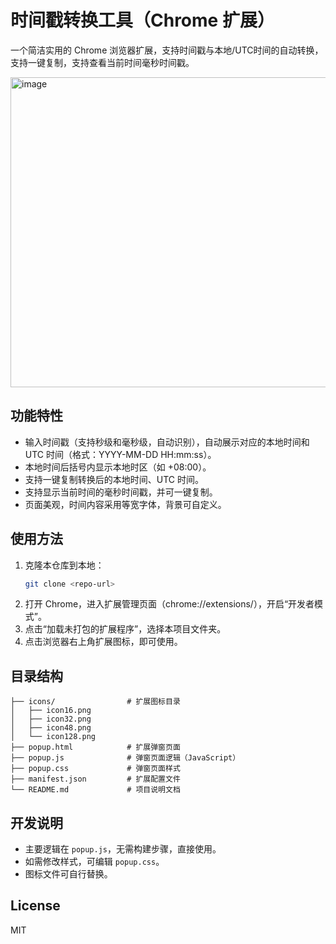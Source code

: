 # 时间戳转换工具（Chrome 扩展）

一个简洁实用的 Chrome 浏览器扩展，支持时间戳与本地/UTC时间的自动转换，支持一键复制，支持查看当前时间毫秒时间戳。

<img width="668" height="496" alt="image" src="https://github.com/user-attachments/assets/724b5f6d-6cec-4cbd-bcce-6cc2c1504987" />

## 功能特性

- 输入时间戳（支持秒级和毫秒级，自动识别），自动展示对应的本地时间和 UTC 时间（格式：YYYY-MM-DD HH:mm:ss）。
- 本地时间后括号内显示本地时区（如 +08:00）。
- 支持一键复制转换后的本地时间、UTC 时间。
- 支持显示当前时间的毫秒时间戳，并可一键复制。
- 页面美观，时间内容采用等宽字体，背景可自定义。

## 使用方法

1. 克隆本仓库到本地：
   ```bash
   git clone <repo-url>
   ```
2. 打开 Chrome，进入扩展管理页面（chrome://extensions/），开启“开发者模式”。
3. 点击“加载未打包的扩展程序”，选择本项目文件夹。
4. 点击浏览器右上角扩展图标，即可使用。

## 目录结构

```
├── icons/                # 扩展图标目录
│   ├── icon16.png
│   ├── icon32.png
│   ├── icon48.png
│   └── icon128.png
├── popup.html            # 扩展弹窗页面
├── popup.js              # 弹窗页面逻辑（JavaScript）
├── popup.css             # 弹窗页面样式
├── manifest.json         # 扩展配置文件
└── README.md             # 项目说明文档
```

## 开发说明

- 主要逻辑在 `popup.js`，无需构建步骤，直接使用。
- 如需修改样式，可编辑 `popup.css`。
- 图标文件可自行替换。

## License

MIT
